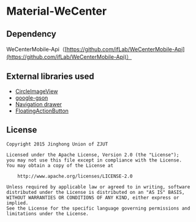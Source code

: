 # Material-WeCenter
## Dependency
WeCenterMobile-Api（[https://github.com/ifLab/WeCenterMobile-Api](https://github.com/ifLab/WeCenterMobile-Api)）
## External libraries used
- [CircleImageView](https://github.com/hdodenhof/CircleImageView)
- [google-gson](https://github.com/google/gson)
- [Navigation drawer](https://github.com/rudsonlive/NavigationDrawer-MaterialDesign)
- [FloatingActionButton](https://github.com/Clans/FloatingActionButton)

## License
    Copyright 2015 Jinghong Union of ZJUT
    
    Licensed under the Apache License, Version 2.0 (the "License");
    you may not use this file except in compliance with the License.
    You may obtain a copy of the License at
    
        http://www.apache.org/licenses/LICENSE-2.0
    
    Unless required by applicable law or agreed to in writing, software
    distributed under the License is distributed on an "AS IS" BASIS,
    WITHOUT WARRANTIES OR CONDITIONS OF ANY KIND, either express or implied.
    See the License for the specific language governing permissions and
    limitations under the License.
